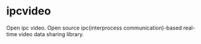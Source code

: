 # ipcvideo
Open ipc video. Open source ipc(interprocess communication)-based  real-time video data sharing library.
